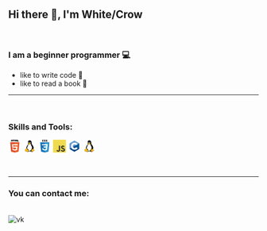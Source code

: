 ## Hi there 👋, I'm White/Crow
</br>

### I am a beginner programmer 💻

-  like to write code 💪
-  like to read a book 📖

---
</br>

### Skills and Tools:

<img  alt = "HTML5" width = "26px" src ="https://raw.githubusercontent.com/github/explore/80688e429a7d4ef2fca1e82350fe8e3517d3494d/topics/html/html.png" /> <img  alt = "linux" width = "26px" src ="https://raw.githubusercontent.com/github/explore/80688e429a7d4ef2fca1e82350fe8e3517d3494d/topics/linux/linux.png" />
 <img  alt = "CSS" width = "26px" src ="https://raw.githubusercontent.com/github/explore/80688e429a7d4ef2fca1e82350fe8e3517d3494d/topics/css/css.png" />
 <img  alt = "JS" width = "26px" src ="https://raw.githubusercontent.com/github/explore/80688e429a7d4ef2fca1e82350fe8e3517d3494d/topics/javascript/javascript.png" />
 <img  alt = "c" width = "26px" src ="https://raw.githubusercontent.com/github/explore/f3e22f0dca2be955676bc70d6214b95b13354ee8/topics/c/c.png" />
<img  alt = "linux" width = "26px" src ="https://raw.githubusercontent.com/github/explore/80688e429a7d4ef2fca1e82350fe8e3517d3494d/topics/linux/linux.png" />


</br>

---
### You can contact me:
</br>
<img  alt = "vk" width = "26px" src ="https://cdn-icons.flaticon.com/png/128/2504/premium/2504953.png" /> 